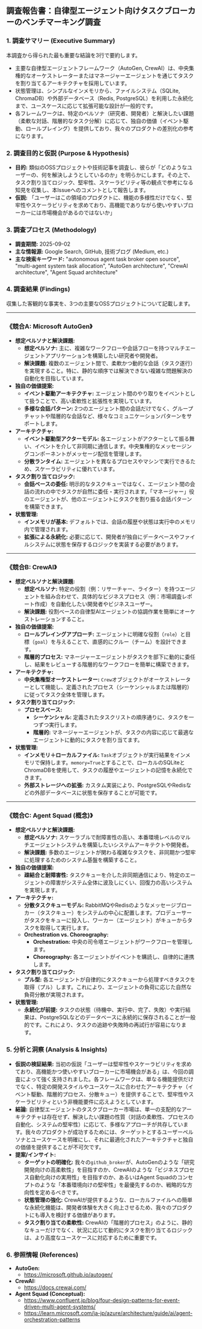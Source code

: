 ## 調査報告書：自律型エージェント向けタスクブローカーのベンチマーキング調査

### 1. 調査サマリー (Executive Summary)
本調査から得られた最も重要な結論を3行で要約します。
- 主要な自律型エージェントフレームワーク（AutoGen, CrewAI）は、中央集権的なオーケストレーターまたはマネージャーエージェントを通じてタスクを割り当てるアーキテクチャを採用しています。
- 状態管理は、シンプルなインメモリから、ファイルシステム（SQLite, ChromaDB）や外部データベース（Redis, PostgreSQL）を利用した永続化まで、ユースケースに応じて拡張可能な設計が一般的です。
- 各フレームワークは、特定のペルソナ（研究者、開発者）と解決したい課題（柔軟な対話、階層的なタスク分解）に応じて、独自の価値（イベント駆動、ロールプレイング）を提供しており、我々のプロダクトの差別化の参考になります。

### 2. 調査目的と仮説 (Purpose & Hypothesis)
- **目的:** 類似のOSSプロジェクトや技術記事を調査し、彼らが「どのようなユーザーの、何を解決しようとしているのか」を明らかにします。その上で、タスク割り当てロジック、堅牢性、スケーラビリティ等の観点で参考になる知見を収集し、本Issueへのコメントとして報告します。
- **仮説:** 「ユーザーはこの領域のプロダクトに、機能の多様性だけでなく、堅牢性やスケーラビリティを求めており、高機能でありながら使いやすいブローカーには市場機会があるのではないか」

### 3. 調査プロセス (Methodology)
- **調査期間:** 2025-09-02
- **主な情報源:** Google Search, GitHub, 技術ブログ (Medium, etc.)
- **主な検索キーワード:** "autonomous agent task broker open source", "multi-agent system task allocation", "AutoGen architecture", "CrewAI architecture", "Agent Squad architecture"

### 4. 調査結果 (Findings)
収集した客観的な事実を、3つの主要なOSSプロジェクトについて記載します。

---

### **《競合A: Microsoft AutoGen》**

- **想定ペルソナと解決課題:**
    - **想定ペルソナ:** 主に、複雑なワークフローや会話フローを持つマルチエージェントアプリケーションを構築したい研究者や開発者。
    - **解決課題:** 複数のエージェント間で、柔軟かつ動的な会話（タスク遂行）を実現すること。特に、静的な順序では解決できない複雑な問題解決の自動化を目指しています。
- **独自の価値提案:**
    - **イベント駆動アーキテクチャ:** エージェント間のやり取りをイベントとして扱うことで、高い柔軟性と拡張性を実現しています。
    - **多様な会話パターン:** 2つのエージェント間の会話だけでなく、グループチャットや階層的な会話など、様々なコミュニケーションパターンをサポートします。
- **アーキテクチャ:**
    - **イベント駆動型アクターモデル:** 各エージェントがアクターとして振る舞い、イベントを介して非同期に通信します。中央集権的なメッセージングコンポーネントがメッセージ配信を管理します。
    - **分散ランタイム:** エージェントを異なるプロセスやマシンで実行できるため、スケーラビリティに優れています。
- **タスク割り当てロジック:**
    - **会話ベースの委任:** 明示的なタスクキューではなく、エージェント間の会話の流れの中でタスクが自然に委任・実行されます。「マネージャー」役のエージェントが、他のエージェントにタスクを割り振る会話パターンを構築できます。
- **状態管理:**
    - **インメモリが基本:** デフォルトでは、会話の履歴や状態は実行中のメモリ内で管理されます。
    - **拡張による永続化:** 必要に応じて、開発者が独自にデータベースやファイルシステムに状態を保存するロジックを実装する必要があります。

---

### **《競合B: CrewAI》**

- **想定ペルソナと解決課題:**
    - **想定ペルソナ:** 特定の役割（例：リサーチャー、ライター）を持つエージェントを組み合わせて、具体的なビジネスプロセス（例：市場調査レポート作成）を自動化したい開発者やビジネスユーザー。
    - **解決課題:** 役割ベースの自律型AIエージェントの協調作業を簡単にオーケストレーションすること。
- **独自の価値提案:**
    - **ロールプレイングアプローチ:** エージェントに明確な役割（`role`）と目標（`goal`）を与えることで、直感的にクルー（チーム）を設計できます。
    - **階層的プロセス:** マネージャーエージェントがタスクを部下に動的に委任し、結果をレビューする階層的なワークフローを簡単に構築できます。
- **アーキテクチャ:**
    - **中央集権型オーケストレーター:** `Crew`オブジェクトがオーケストレーターとして機能し、定義されたプロセス（シーケンシャルまたは階層的）に従ってタスク全体を管理します。
- **タスク割り当てロジック:**
    - **プロセスベース:**
        - **シーケンシャル:** 定義されたタスクリストの順序通りに、タスクを一つずつ実行します。
        - **階層的:** マネージャーエージェントが、タスクの内容に応じて最適なエージェントに動的にタスクを割り当てます。
- **状態管理:**
    - **インメモリ＋ローカルファイル:** `Task`オブジェクトが実行結果をインメモリで保持します。`memory=True`とすることで、ローカルのSQLiteとChromaDBを使用して、タスクの履歴やエージェントの記憶を永続化できます。
    - **外部ストレージへの拡張:** カスタム実装により、PostgreSQLやRedisなどの外部データベースに状態を保存することが可能です。

---

### **《競合C: Agent Squad (概念)》**

- **想定ペルソナと解決課題:**
    - **想定ペルソナ:** スケーラブルで耐障害性の高い、本番環境レベルのマルチエージェントシステムを構築したいシステムアーキテクトや開発者。
    - **解決課題:** 多数のエージェントが関わる複雑なタスクを、非同期かつ堅牢に処理するためのシステム基盤を構築すること。
- **独自の価値提案:**
    - **疎結合と耐障害性:** タスクキューを介した非同期通信により、特定のエージェントの障害がシステム全体に波及しにくい、回復力の高いシステムを実現します。
- **アーキテクチャ:**
    - **分散タスクキューモデル:** RabbitMQやRedisのようなメッセージブローカー（タスクキュー）をシステムの中心に配置します。プロデューサーがタスクをキューに投入し、ワーカー（エージェント）がキューからタスクを取得して実行します。
    - **Orchestration vs. Choreography:**
        - **Orchestration:** 中央の司令塔エージェントがワークフローを管理します。
        - **Choreography:** 各エージェントがイベントを購読し、自律的に連携します。
- **タスク割り当てロジック:**
    - **プル型:** 各エージェントが自律的にタスクキューから処理すべきタスクを取得（プル）します。これにより、エージェントの負荷に応じた自然な負荷分散が実現されます。
- **状態管理:**
    - **永続化が前提:** タスクの状態（待機中、実行中、完了、失敗）や実行結果は、PostgreSQLなどのデータベースに永続的に保存されることが一般的です。これにより、タスクの追跡や失敗時の再試行が容易になります。

### 5. 分析と洞察 (Analysis & Insights)
- **仮説の検証結果:** 当初の仮説「ユーザーは堅牢性やスケーラビリティを求めており、高機能かつ使いやすいブローカーに市場機会がある」は、今回の調査によって強く支持されました。各フレームワークは、単なる機能提供だけでなく、特定の開発スタイルやユースケースに合わせたアーキテクチャ（イベント駆動、階層的プロセス、分散キュー）を提供することで、堅牢性やスケーラビリティという非機能要件に応えようとしています。
- **結論:** 自律型エージェントのタスクブローカー市場は、単一の支配的なアーキテクチャは存在せず、解決したい課題の性質（対話の柔軟性、プロセスの自動化、システムの堅牢性）に応じて、多様なアプローチが共存しています。我々のプロダクトが成功するためには、ターゲットとするユーザーペルソナとユースケースを明確にし、それに最適化されたアーキテクチャと独自の価値を提供することが不可欠です。
- **提案/インサイト:**
    - **ターゲットの明確化:** 我々の`github_broker`が、AutoGenのような「研究開発向けの高柔軟性」を目指すのか、CrewAIのような「ビジネスプロセス自動化向けの実用性」を目指すのか、あるいはAgent Squadのコンセプトのような「本番環境向けの堅牢性」を最優先するのか、戦略的な方向性を定めるべきです。
    - **状態管理の強化:** CrewAIが提供するような、ローカルファイルへの簡単な永続化機能は、開発者体験を大きく向上させるため、我々のプロダクトにも導入を検討する価値があります。
    - **タスク割り当ての柔軟性:** CrewAIの「階層的プロセス」のように、静的なキューだけでなく、状況に応じて動的にタスクを割り当てるロジックは、より高度なユースケースに対応するために重要です。

### 6. 参照情報 (References)
- **AutoGen:**
    - https://microsoft.github.io/autogen/
- **CrewAI:**
    - https://docs.crewai.com/
- **Agent Squad (Conceptual):**
    - https://www.confluent.jp/blog/four-design-patterns-for-event-driven-multi-agent-systems/
    - https://learn.microsoft.com/ja-jp/azure/architecture/guide/ai/agent-orchestration-patterns
